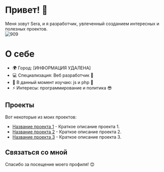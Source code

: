 # Привет! 👋

Меня зовут Sera, и я разработчик, увлеченный созданием интересных и полезных проектов. <br>
<img src="https://www.google.com/url?sa=i&url=https%3A%2F%2Ftenor.com%2Fsearch%2Fwarthunder-gifs&psig=AOvVaw1diRPlkiPAIn3s5W4UGIil&ust=1740724748161000&source=images&cd=vfe&opi=89978449&ved=0CBMQjRxqFwoTCKjY6paf44sDFQAAAAAdAAAAABAT" alt="909" style="height: auto !important;width: auto !important;" >
# О себе

- 🌍 Город: [ИНФОРМАЦИЯ УДАЛЕНА]
- 💻 Специализация: Веб разработчик 🤗
- 🌱 В данный момент изучаю: js и php 🤙
- ⚡ Интересы: программирование и политика 😎 

## Проекты

Вот некоторые из моих проектов:

- [Название проекта 1](ссылка_на_проект_1) - Краткое описание проекта 1.
- [Название проекта 2](ссылка_на_проект_2) - Краткое описание проекта 2.
- [Название проекта 3](ссылка_на_проект_3) - Краткое описание проекта 3.

## Связаться со мной




Спасибо за посещение моего профиля! 😊
